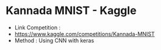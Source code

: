 # Kannada MNIST - Kaggle
- Link Competition : 
- https://www.kaggle.com/competitions/Kannada-MNIST
 - Method : Using CNN with keras
